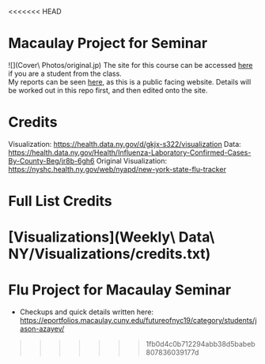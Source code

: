 <<<<<<< HEAD
# Macaulay Project for Seminar
![](Cover\ Photos/original.jp)
The site for this course can be accessed [here](https://eportfolios.macaulay.cuny.edu/siodmak19/) if you are a student from the class.  <br>
My reports can be seen [here](https://eportfolios.macaulay.cuny.edu/futureofnyc19/category/students/jason-azayev/), as this is a public facing website. Details will be worked
out in this repo first, and then edited onto the site. <br>


# Credits
Visualization: https://health.data.ny.gov/d/gkjx-s322/visualization
Data: https://health.data.ny.gov/Health/Influenza-Laboratory-Confirmed-Cases-By-County-Beg/jr8b-6gh6
Original Visualization: https://nyshc.health.ny.gov/web/nyapd/new-york-state-flu-tracker

# Full List Credits
[Visualizations](Weekly\ Data\ NY/Visualizations/credits.txt)
=======
# Flu Project for Macaulay Seminar

- Checkups and quick details written here: https://eportfolios.macaulay.cuny.edu/futureofnyc19/category/students/jason-azayev/


>>>>>>> 1fb0d4c0b712294abb38d5babeb807836039177d
